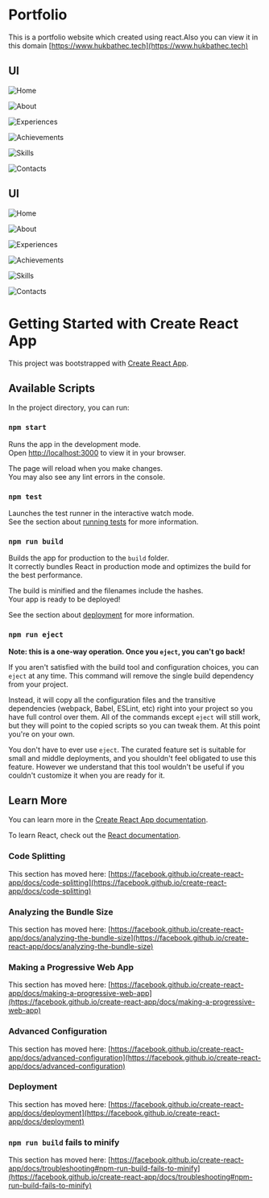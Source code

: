 # Portfolio

This is a portfolio website which created using react.Also you can view it in this domain [https://www.hukbathec.tech](https://www.hukbathec.tech)

## UI

![Home](https://user-images.githubusercontent.com/70440965/205276518-ae5dd5b8-d614-45f0-bcac-a50d925c63bc.jpg)

![About](https://user-images.githubusercontent.com/70440965/205276543-5688a95d-569d-45d4-bfd0-1ed6f86ef585.jpg)

![Experiences](https://user-images.githubusercontent.com/70440965/205276594-4f748c10-159c-423e-b942-b1900a0f9ac8.jpg)

![Achievements](https://user-images.githubusercontent.com/70440965/205276676-9a410295-727c-44b9-8fe3-3a5d5c69de2c.jpg)

![Skills](https://user-images.githubusercontent.com/70440965/205277001-e897b412-6144-44b3-81f6-5c145253a985.jpg)

![Contacts](https://user-images.githubusercontent.com/70440965/205276773-8e1d6f3a-259b-4c53-89b0-0b5fce03bbb2.jpg)

## UI 

![Home](https://user-images.githubusercontent.com/70440965/205276518-ae5dd5b8-d614-45f0-bcac-a50d925c63bc.jpg)

![About](https://user-images.githubusercontent.com/70440965/205276543-5688a95d-569d-45d4-bfd0-1ed6f86ef585.jpg)

![Experiences](https://user-images.githubusercontent.com/70440965/205276594-4f748c10-159c-423e-b942-b1900a0f9ac8.jpg)

![Achievements](https://user-images.githubusercontent.com/70440965/205276676-9a410295-727c-44b9-8fe3-3a5d5c69de2c.jpg)

![Skills](https://user-images.githubusercontent.com/70440965/205277001-e897b412-6144-44b3-81f6-5c145253a985.jpg)

![Contacts](https://user-images.githubusercontent.com/70440965/205276773-8e1d6f3a-259b-4c53-89b0-0b5fce03bbb2.jpg)



# Getting Started with Create React App

This project was bootstrapped with [Create React App](https://github.com/facebook/create-react-app).

## Available Scripts

In the project directory, you can run:

### `npm start`

Runs the app in the development mode.\
Open [http://localhost:3000](http://localhost:3000) to view it in your browser.

The page will reload when you make changes.\
You may also see any lint errors in the console.

### `npm test`

Launches the test runner in the interactive watch mode.\
See the section about [running tests](https://facebook.github.io/create-react-app/docs/running-tests) for more information.

### `npm run build`

Builds the app for production to the `build` folder.\
It correctly bundles React in production mode and optimizes the build for the best performance.

The build is minified and the filenames include the hashes.\
Your app is ready to be deployed!

See the section about [deployment](https://facebook.github.io/create-react-app/docs/deployment) for more information.

### `npm run eject`

**Note: this is a one-way operation. Once you `eject`, you can't go back!**

If you aren't satisfied with the build tool and configuration choices, you can `eject` at any time. This command will remove the single build dependency from your project.

Instead, it will copy all the configuration files and the transitive dependencies (webpack, Babel, ESLint, etc) right into your project so you have full control over them. All of the commands except `eject` will still work, but they will point to the copied scripts so you can tweak them. At this point you're on your own.

You don't have to ever use `eject`. The curated feature set is suitable for small and middle deployments, and you shouldn't feel obligated to use this feature. However we understand that this tool wouldn't be useful if you couldn't customize it when you are ready for it.

## Learn More

You can learn more in the [Create React App documentation](https://facebook.github.io/create-react-app/docs/getting-started).

To learn React, check out the [React documentation](https://reactjs.org/).

### Code Splitting

This section has moved here: [https://facebook.github.io/create-react-app/docs/code-splitting](https://facebook.github.io/create-react-app/docs/code-splitting)

### Analyzing the Bundle Size

This section has moved here: [https://facebook.github.io/create-react-app/docs/analyzing-the-bundle-size](https://facebook.github.io/create-react-app/docs/analyzing-the-bundle-size)

### Making a Progressive Web App

This section has moved here: [https://facebook.github.io/create-react-app/docs/making-a-progressive-web-app](https://facebook.github.io/create-react-app/docs/making-a-progressive-web-app)

### Advanced Configuration

This section has moved here: [https://facebook.github.io/create-react-app/docs/advanced-configuration](https://facebook.github.io/create-react-app/docs/advanced-configuration)

### Deployment

This section has moved here: [https://facebook.github.io/create-react-app/docs/deployment](https://facebook.github.io/create-react-app/docs/deployment)

### `npm run build` fails to minify

This section has moved here: [https://facebook.github.io/create-react-app/docs/troubleshooting#npm-run-build-fails-to-minify](https://facebook.github.io/create-react-app/docs/troubleshooting#npm-run-build-fails-to-minify)

#
